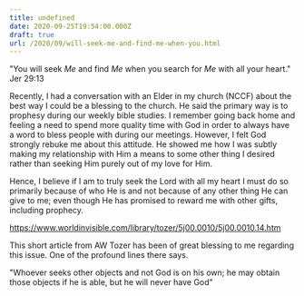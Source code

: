 ```yaml
---
title: undefined
date: 2020-09-25T19:54:00.000Z
draft: true
url: /2020/09/will-seek-me-and-find-me-when-you.html
---
```


"You will seek *Me* and find *Me* when you search for *Me* with all your heart." Jer 29:13

Recently, I had a conversation with an Elder in my church (NCCF) about the best way I could be a blessing to the church. He said the primary way is to prophesy during our weekly bible studies. I remember going back home and feeling a need to spend more quality time with God in order to always have a word to bless people with during our meetings. However, I felt God strongly rebuke me about this attitude. He showed me how I was subtly making my relationship with Him a means to some other thing I desired rather than seeking Him purely out of my love for Him.

Hence, I believe if I am to truly seek the Lord with all my heart I must do so primarily because of who He is and not because of any other thing He can give to me; even though He has promised to reward me with other gifts, including prophecy.

<https://www.worldinvisible.com/library/tozer/5j00.0010/5j00.0010.14.htm>

This short article from AW Tozer has been of great blessing to me regarding this issue. One of the profound lines there says.

"Whoever seeks other objects and not God is on his own; he may obtain those objects if he is able, but he will never have God"
